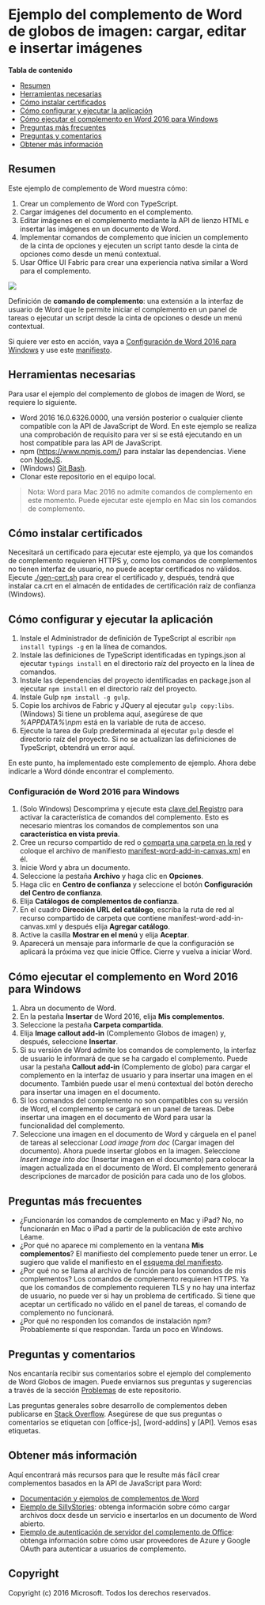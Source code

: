 # <a name="image-callouts-word-add-in-sample:-load,-edit,-and-insert-images"></a>Ejemplo del complemento de Word de globos de imagen: cargar, editar e insertar imágenes

**Tabla de contenido**

* [Resumen](#summary)
* [Herramientas necesarias](#required-tools)
* [Cómo instalar certificados](#how-to-install-certificates)
* [Cómo configurar y ejecutar la aplicación](#how-to-set-up-and-run-the-app)
* [Cómo ejecutar el complemento en Word 2016 para Windows](#how-to-run-the-add-in-in-Word-2016-for-Windows)
* [Preguntas más frecuentes](#faq)
* [Preguntas y comentarios](#questions-and-comments)
* [Obtener más información](#learn-more)


## <a name="summary"></a>Resumen

Este ejemplo de complemento de Word muestra cómo:

1. Crear un complemento de Word con TypeScript.
2. Cargar imágenes del documento en el complemento.
3. Editar imágenes en el complemento mediante la API de lienzo HTML e insertar las imágenes en un documento de Word.
4. Implementar comandos de complemento que inicien un complemento de la cinta de opciones y ejecuten un script tanto desde la cinta de opciones como desde un menú contextual.
5. Usar Office UI Fabric para crear una experiencia nativa similar a Word para el complemento.

![](/readme-images/Word-Add-in-TypeScript-Canvas.gif)

Definición de **comando de complemento**: una extensión a la interfaz de usuario de Word que le permite iniciar el complemento en un panel de tareas o ejecutar un script desde la cinta de opciones o desde un menú contextual.

Si quiere ver esto en acción, vaya a [Configuración de Word 2016 para Windows](#word-2016-for-windows-set-up) y use este [manifiesto](https://github.com/OfficeDev/Word-Add-in-TypeScript-Canvas/blob/deploy2Azure/manifest-word-add-in-canvas.xml).

## <a name="required-tools"></a>Herramientas necesarias

Para usar el ejemplo del complemento de globos de imagen de Word, se requiere lo siguiente.

* Word 2016 16.0.6326.0000, una versión posterior o cualquier cliente compatible con la API de JavaScript de Word. En este ejemplo se realiza una comprobación de requisito para ver si se está ejecutando en un host compatible para las API de JavaScript.
* npm (https://www.npmjs.com/) para instalar las dependencias. Viene con [NodeJS](https://nodejs.org/en/).
* (Windows) [Git Bash](http://www.git-scm.com/downloads).
* Clonar este repositorio en el equipo local.

> Nota: Word para Mac 2016 no admite comandos de complemento en este momento. Puede ejecutar este ejemplo en Mac sin los comandos de complemento.

## <a name="how-to-install-certificates"></a>Cómo instalar certificados

Necesitará un certificado para ejecutar este ejemplo, ya que los comandos de complemento requieren HTTPS y, como los comandos de complementos no tienen interfaz de usuario, no puede aceptar certificados no válidos. Ejecute [./gen-cert.sh](#gen-cert.sh) para crear el certificado y, después, tendrá que instalar ca.crt en el almacén de entidades de certificación raíz de confianza (Windows).

## <a name="how-to-set-up-and-run-the-app"></a>Cómo configurar y ejecutar la aplicación

1. Instale el Administrador de definición de TypeScript al escribir ```npm install typings -g``` en la línea de comandos.
2. Instale las definiciones de TypeScript identificadas en typings.json al ejecutar ```typings install``` en el directorio raíz del proyecto en la línea de comandos.
3. Instale las dependencias del proyecto identificadas en package.json al ejecutar ```npm install``` en el directorio raíz del proyecto.
4. Instale Gulp ```npm install -g gulp```.
5. Copie los archivos de Fabric y JQuery al ejecutar ```gulp copy:libs```. (Windows) Si tiene un problema aquí, asegúrese de que *%APPDATA%\npm* está en la variable de ruta de acceso.
6. Ejecute la tarea de Gulp predeterminada al ejecutar ```gulp``` desde el directorio raíz del proyecto. Si no se actualizan las definiciones de TypeScript, obtendrá un error aquí.

En este punto, ha implementado este complemento de ejemplo. Ahora debe indicarle a Word dónde encontrar el complemento.

### <a name="word-2016-for-windows-set-up"></a>Configuración de Word 2016 para Windows

1. (Solo Windows) Descomprima y ejecute esta [clave del Registro](https://github.com/OfficeDev/Office-Add-in-Commands-Samples/tree/master/Tools/AddInCommandsUndark) para activar la característica de comandos del complemento. Esto es necesario mientras los comandos de complementos son una **característica en vista previa**.
2. Cree un recurso compartido de red o [comparta una carpeta en la red](https://technet.microsoft.com/en-us/library/cc770880.aspx) y coloque el archivo de manifiesto [manifest-word-add-in-canvas.xml](manifest-word-add-in-canvas.xml) en él.
3. Inicie Word y abra un documento.
4. Seleccione la pestaña **Archivo** y haga clic en **Opciones**.
5. Haga clic en **Centro de confianza** y seleccione el botón **Configuración del Centro de confianza**.
6. Elija **Catálogos de complementos de confianza**.
7. En el cuadro **Dirección URL del catálogo**, escriba la ruta de red al recurso compartido de carpeta que contiene manifest-word-add-in-canvas.xml y después elija **Agregar catálogo**.
8. Active la casilla **Mostrar en el menú** y elija **Aceptar**.
9. Aparecerá un mensaje para informarle de que la configuración se aplicará la próxima vez que inicie Office. Cierre y vuelva a iniciar Word.

## <a name="how-to-run-the-add-in-in-word-2016-for-windows"></a>Cómo ejecutar el complemento en Word 2016 para Windows

1. Abra un documento de Word.
2. En la pestaña **Insertar** de Word 2016, elija **Mis complementos**.
3. Seleccione la pestaña **Carpeta compartida**.
4. Elija **Image callout add-in** (Complemento Globos de imagen) y, después, seleccione **Insertar**.
5. Si su versión de Word admite los comandos de complemento, la interfaz de usuario le informará de que se ha cargado el complemento. Puede usar la pestaña **Callout add-in** (Complemento de globo) para cargar el complemento en la interfaz de usuario y para insertar una imagen en el documento. También puede usar el menú contextual del botón derecho para insertar una imagen en el documento.
6. Si los comandos del complemento no son compatibles con su versión de Word, el complemento se cargará en un panel de tareas. Debe insertar una imagen en el documento de Word para usar la funcionalidad del complemento.
7. Seleccione una imagen en el documento de Word y cárguela en el panel de tareas al seleccionar *Load image from doc* (Cargar imagen del documento). Ahora puede insertar globos en la imagen. Seleccione *Insert image into doc* (Insertar imagen en el documento) para colocar la imagen actualizada en el documento de Word. El complemento generará descripciones de marcador de posición para cada uno de los globos.

## <a name="faq"></a>Preguntas más frecuentes

* ¿Funcionarán los comandos de complemento en Mac y iPad? No, no funcionarán en Mac o iPad a partir de la publicación de este archivo Léame.
* ¿Por qué no aparece mi complemento en la ventana **Mis complementos**? El manifiesto del complemento puede tener un error. Le sugiero que valide el manifiesto en el [esquema del manifiesto](https://github.com/OfficeDev/Office-Add-in-Commands-Samples/tree/master/Tools/XSD).
* ¿Por qué no se llama al archivo de función para los comandos de mis complementos? Los comandos de complemento requieren HTTPS. Ya que los comandos de complemento requieren TLS y no hay una interfaz de usuario, no puede ver si hay un problema de certificado. Si tiene que aceptar un certificado no válido en el panel de tareas, el comando de complemento no funcionará.
* ¿Por qué no responden los comandos de instalación npm? Probablemente sí que respondan. Tarda un poco en Windows.

## <a name="questions-and-comments"></a>Preguntas y comentarios

Nos encantaría recibir sus comentarios sobre el ejemplo del complemento de Word Globos de imagen. Puede enviarnos sus preguntas y sugerencias a través de la sección [Problemas](https://github.com/OfficeDev/Word-Add-in-TypeScript-Canvas/issues) de este repositorio.

Las preguntas generales sobre desarrollo de complementos deben publicarse en [Stack Overflow](http://stackoverflow.com/questions/tagged/Office365+API). Asegúrese de que sus preguntas o comentarios se etiquetan con [office-js], [word-addins] y [API]. Vemos esas etiquetas.

## <a name="learn-more"></a>Obtener más información

Aquí encontrará más recursos para que le resulte más fácil crear complementos basados en la API de JavaScript para Word:

* [Documentación y ejemplos de complementos de Word](https://dev.office.com/word)
* [Ejemplo de SillyStories](https://github.com/OfficeDev/Word-Add-in-SillyStories): obtenga información sobre cómo cargar archivos docx desde un servicio e insertarlos en un documento de Word abierto.
* [Ejemplo de autenticación de servidor del complemento de Office](https://github.com/OfficeDev/Office-Add-in-Nodejs-ServerAuth): obtenga información sobre cómo usar proveedores de Azure y Google OAuth para autenticar a usuarios de complemento.

## <a name="copyright"></a>Copyright
Copyright (c) 2016 Microsoft. Todos los derechos reservados.
